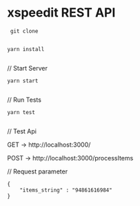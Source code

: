 # xspeedit REST API

```
 git clone
 
```


```
yarn install
 
```


// Start Server
```
yarn start 
 
```

// Run Tests
```
yarn test
 
```

// Test Api

GET -> http://localhost:3000/


POST -> http://localhost:3000/processItems

// Request parameter
```
{
    "items_string" : "94861616984"
}
 
```

